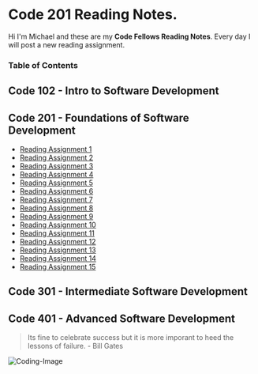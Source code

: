 # Code 201 Reading Notes.

Hi I'm Michael and these are my **Code Fellows Reading Notes**. Every day I will post a new reading assignment.

### Table of Contents

## Code 102 - Intro to Software Development

## Code 201 - Foundations of Software Development

- [Reading Assignment 1](class-01.md)
- [Reading Assignment 2](class-02.md)
- [Reading Assignment 3](class-03.md)
- [Reading Assignment 4](class-04.md)
- [Reading Assignment 5](class-05.md)
- [Reading Assignment 6](class-06.md)
- [Reading Assignment 7](class-07.md)
- [Reading Assignment 8](class-08.md)
- [Reading Assignment 9](class-09.md)
- [Reading Assignment 10](class-10.md)
- [Reading Assignment 11](class-11.md)
- [Reading Assignment 12](class-12.md)
- [Reading Assignment 13](class-13.md)
- [Reading Assignment 14](class-14.md)
- [Reading Assignment 15](class-15.md)

## Code 301 - Intermediate Software Development

## Code 401 - Advanced Software Development

>Its fine to celebrate success but it is more imporant to heed the lessons of failure. - Bill Gates

![Coding-Image](https://images.pexels.com/photos/1089440/pexels-photo-1089440.jpeg?auto=compress&cs=tinysrgb&dpr=2&h=650&w=940)
